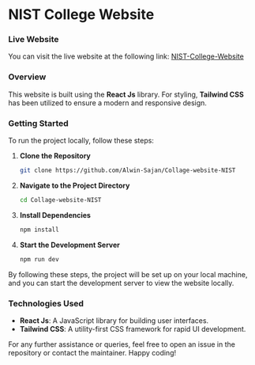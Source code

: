 # NIST College Website

### Live Website
You can visit the live website at the following link: [NIST-College-Website](https://collage-website-nist.vercel.app/)

### Overview
This website is built using the **React Js** library. For styling, **Tailwind CSS** has been utilized to ensure a modern and responsive design.

### Getting Started
To run the project locally, follow these steps:

1. **Clone the Repository**
    ```sh
    git clone https://github.com/Alwin-Sajan/Collage-website-NIST
    ```
   
2. **Navigate to the Project Directory**
    ```sh
    cd Collage-website-NIST
    ```

3. **Install Dependencies**
    ```sh
    npm install
    ```

4. **Start the Development Server**
    ```sh
    npm run dev
    ```

By following these steps, the project will be set up on your local machine, and you can start the development server to view the website locally.

### Technologies Used
- **React Js**: A JavaScript library for building user interfaces.
- **Tailwind CSS**: A utility-first CSS framework for rapid UI development. 

For any further assistance or queries, feel free to open an issue in the repository or contact the maintainer. Happy coding!
